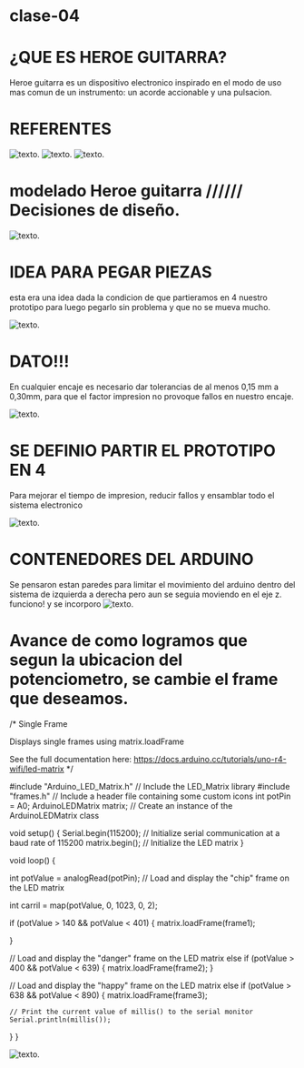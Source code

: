 # clase-04 

# ¿QUE ES HEROE GUITARRA?
Heroe guitarra es un dispositivo electronico inspirado en el modo de uso mas comun de un instrumento: un acorde accionable y una pulsacion. 









# REFERENTES
![texto](./guitarhero.jpg).
![texto](./pianotiles.jpg).
![texto](./controlguitarhero1.jpg).


# modelado Heroe guitarra  ////// Decisiones de diseño.


![texto](./CUBICACION1.jpg).

# IDEA PARA PEGAR PIEZAS
esta era una idea dada la condicion de que partieramos en 4 nuestro prototipo para luego pegarlo sin problema y que no se mueva mucho.

![texto](./INTENTODEENCAJE.jpg).

# DATO!!!  
En cualquier encaje es necesario dar tolerancias de al menos 0,15 mm a 0,30mm, para que el factor impresion no provoque fallos en nuestro encaje.

![texto](./rectificandotolerancias.jpg).

# SE DEFINIO PARTIR EL PROTOTIPO EN 4
Para mejorar el tiempo de impresion, reducir fallos y ensamblar todo el sistema electronico

![texto](./PARTICIONEN4.jpg).

# CONTENEDORES DEL ARDUINO
Se pensaron estan paredes para limitar el movimiento del arduino dentro del sistema de izquierda a derecha pero aun se seguia moviendo en el eje z. funciono! y se incorporo
![texto](./limitesparaarduino.jpg).

 # Avance de como logramos que segun la ubicacion del potenciometro, se cambie el frame que deseamos.
 
/*
  Single Frame
  
  Displays single frames using matrix.loadFrame
  
  See the full documentation here:
  https://docs.arduino.cc/tutorials/uno-r4-wifi/led-matrix
*/

#include "Arduino_LED_Matrix.h"  // Include the LED_Matrix library
#include "frames.h"              // Include a header file containing some custom icons
int potPin = A0;
ArduinoLEDMatrix matrix;  // Create an instance of the ArduinoLEDMatrix class

void setup() {
  Serial.begin(115200);  // Initialize serial communication at a baud rate of 115200
  matrix.begin();        // Initialize the LED matrix
}

void loop() {

  int potValue = analogRead(potPin);
  // Load and display the "chip" frame on the LED matrix

  int carril = map(potValue, 0, 1023, 0, 2);

  if (potValue > 140 && potValue < 401) {
    matrix.loadFrame(frame1);

  }

  // Load and display the "danger" frame on the LED matrix
  else if (potValue > 400 && potValue < 639) {
    matrix.loadFrame(frame2);
  }

  // Load and display the "happy" frame on the LED matrix
  else if (potValue > 638 && potValue < 890) {
    matrix.loadFrame(frame3);

    // Print the current value of millis() to the serial monitor
    Serial.println(millis());
  }
}


![texto](./slider.jpg).

